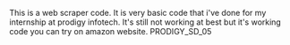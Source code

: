 This is a web scraper code. It is very basic code that i've done for my internship at prodigy infotech.
It's still not working at best but it's working code you can try on amazon website.
PRODIGY_SD_05

